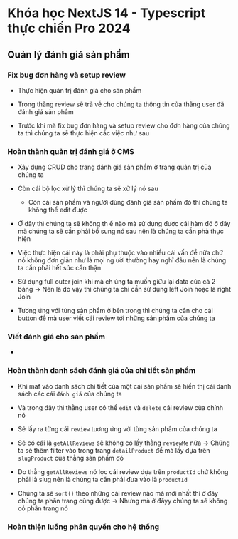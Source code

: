 # Khóa học NextJS 14 - Typescript thực chiến Pro 2024

## Quản lý đánh giá sản phẩm

### Fix bug đơn hàng và setup review

- Thực hiện quản trị đánh giá cho sản phẩm

- Trong thằng review sẽ trả về cho chúng ta thông tin của thằng user đã đánh giá sản phẩm

- Trước khi mà fix bug đơn hàng và setup review cho đơn hàng của chúng ta thì chúng ta sẽ thực hiện các việc như sau

### Hoàn thành quản trị đánh giá ở CMS

- Xây dựng CRUD cho trang đánh giá sản phẩm ở trang quản trị của chúng ta

- Còn cái bộ lọc xử lý thì chúng ta sẽ xử lý nó sau

  - Còn cái sản phẩm và người dùng đánh giá sản phẩm đó thì chúng ta không thể edit được

- Ở dây thì chúng ta sẽ không th ể nào mà sử dụng được cái hàm đó ở đây mà chúng ta sẽ cần phải bổ sung nó sau nên là chúng ta cần phả thực hiện

- Việc thực hiện cái này là phải phụ thuộc vào nhiều cái vấn đề nữa chứ nó không đơn giản như là mọi ng ười thường hay nghĩ đâu nên là chúng ta cần phải hết sức cẩn thận

- Sử dụng full outer join khi mà ch úng ta muốn giữu lại data của cả 2 bảng -> Nên là do vậy thì chúng ta chỉ cần sử dụng left Join hoạc là right Join

- Tương ứng với từng sản phẩm ở bên trong thì chúng ta cần cho cái button để mà user viết cái review tới những sản phẩm của chúng ta

### Viết đánh giá cho sản phẩm

-

### Hoàn thành danh sách đánh giá của chi tiết sản phẩm

- Khi maf vào danh sách chi tiết của một cái sản phẩm sẽ hiển thị cái danh sách các cái `đánh giá` của chúng ta

- Và trong đây thì thằng user có thể `edit` và `delete` cái review của chính nó

- Sẽ lấy ra từng cái `review` tương ứng với từng sản phẩm của chúng ta

- Sẽ có cái là `getAllReviews` sẽ không có lấy thằng `reviewMe` nữa -> Chúng ta sẽ thêm filter vào trong trang `detailProduct` để mà lấy dựa trên `slugProduct` của thằng sản phẩm đó

- Do thằng `getAllReviews` nó lọc cái review dựa trên `productId` chứ không phải là slug nên là chúng ta cần phải đưa vào là `productId`

- Chúng ta sẽ `sort()` theo những cái review nào mà mới nhất thì ở đây chúng ta phân trang cũng được -> Nhưng mà ở đâyy chúng ta sẽ không có phân trang nó

### Hoàn thiện luồng phân quyền cho hệ thống
